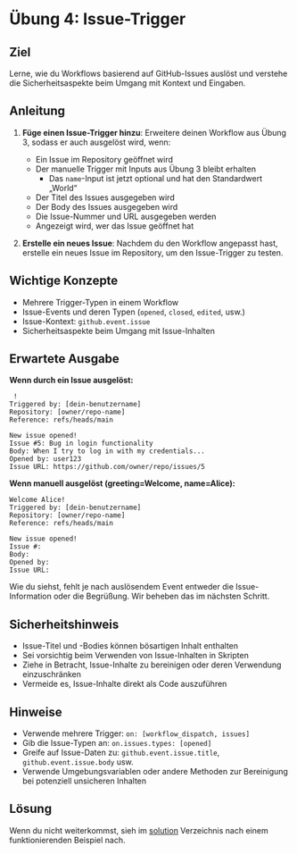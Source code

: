 # Übung 4: Issue-Trigger

## Ziel
Lerne, wie du Workflows basierend auf GitHub-Issues auslöst und verstehe die Sicherheitsaspekte beim Umgang mit Kontext und Eingaben.

## Anleitung

1. **Füge einen Issue-Trigger hinzu**: Erweitere deinen Workflow aus Übung 3, sodass er auch ausgelöst wird, wenn:
   - Ein Issue im Repository geöffnet wird
   - Der manuelle Trigger mit Inputs aus Übung 3 bleibt erhalten
     - Das `name`-Input ist jetzt optional und hat den Standardwert „World“
   - Der Titel des Issues ausgegeben wird
   - Der Body des Issues ausgegeben wird
   - Die Issue-Nummer und URL ausgegeben werden
   - Angezeigt wird, wer das Issue geöffnet hat

2. **Erstelle ein neues Issue**: Nachdem du den Workflow angepasst hast, erstelle ein neues Issue im Repository, um den Issue-Trigger zu testen.

## Wichtige Konzepte
- Mehrere Trigger-Typen in einem Workflow
- Issue-Events und deren Typen (`opened`, `closed`, `edited`, usw.)
- Issue-Kontext: `github.event.issue`
- Sicherheitsaspekte beim Umgang mit Issue-Inhalten

## Erwartete Ausgabe

**Wenn durch ein Issue ausgelöst:**
```
 !
Triggered by: [dein-benutzername]
Repository: [owner/repo-name]
Reference: refs/heads/main

New issue opened!
Issue #5: Bug in login functionality
Body: When I try to log in with my credentials...
Opened by: user123
Issue URL: https://github.com/owner/repo/issues/5
```

**Wenn manuell ausgelöst (greeting=Welcome, name=Alice):**
```
Welcome Alice!
Triggered by: [dein-benutzername]
Repository: [owner/repo-name]
Reference: refs/heads/main

New issue opened!
Issue #:
Body:
Opened by:
Issue URL:
```

Wie du siehst, fehlt je nach auslösendem Event entweder die Issue-Information oder die Begrüßung. Wir beheben das im nächsten Schritt.

## Sicherheitshinweis
- Issue-Titel und -Bodies können bösartigen Inhalt enthalten
- Sei vorsichtig beim Verwenden von Issue-Inhalten in Skripten
- Ziehe in Betracht, Issue-Inhalte zu bereinigen oder deren Verwendung einzuschränken
- Vermeide es, Issue-Inhalte direkt als Code auszuführen

## Hinweise
- Verwende mehrere Trigger: `on: [workflow_dispatch, issues]`
- Gib die Issue-Typen an: `on.issues.types: [opened]`
- Greife auf Issue-Daten zu: `github.event.issue.title`, `github.event.issue.body` usw.
- Verwende Umgebungsvariablen oder andere Methoden zur Bereinigung bei potenziell unsicheren Inhalten

## Lösung
Wenn du nicht weiterkommst, sieh im [solution](../../solutions/04-issue-trigger/) Verzeichnis nach einem funktionierenden Beispiel nach.
